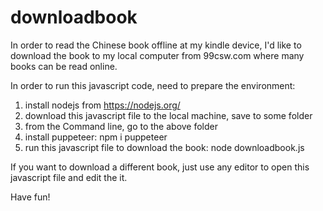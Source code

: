 # downloadbook
In order to read the Chinese book offline at my kindle device, I'd like to download the book to my local computer from 99csw.com where many books can be read online.

In order to run this javascript code, need to prepare the environment:
1. install nodejs from https://nodejs.org/
2. download this javascript file to the local machine, save to some folder
3. from the Command line, go to the above folder
4. install puppeteer: npm i puppeteer
5. run this javascript file to download the book: node downloadbook.js

If you want to download a different book, just use any editor to open this javascript file and edit the it.

Have fun!
